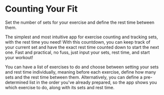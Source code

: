 # Counting Your Fit 

Set the number of sets for your exercise and define the rest time between them.

The simplest and most intuitive app for exercise counting and tracking sets, with the rest time you need! With this countdown, you can keep track of your current set and have the exact rest time counted down to start the next one. Fast and practical, no fuss, just input your sets, rest time, and start your workout!

You can have a list of exercises to do and choose between setting your sets and rest time individually, meaning before each exercise, define how many sets and the rest time between them. Alternatively, you can define a pre-determined list in the order you've already prepared, so the app shows you which exercise to do, along with its sets and rest time.

